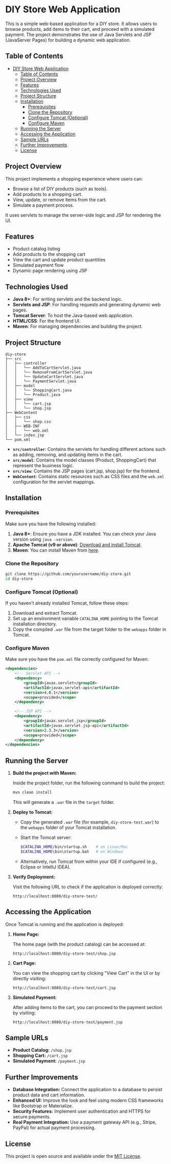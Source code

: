 # DIY Store Web Application

This is a simple web-based application for a DIY store. It allows users to browse products, add items to their cart, and proceed with a simulated payment. The project demonstrates the use of Java Servlets and JSP (JavaServer Pages) for building a dynamic web application.

## Table of Contents

- [DIY Store Web Application](#diy-store-web-application)
  - [Table of Contents](#table-of-contents)
  - [Project Overview](#project-overview)
  - [Features](#features)
  - [Technologies Used](#technologies-used)
  - [Project Structure](#project-structure)
  - [Installation](#installation)
    - [Prerequisites](#prerequisites)
    - [Clone the Repository](#clone-the-repository)
    - [Configure Tomcat (Optional)](#configure-tomcat-optional)
    - [Configure Maven](#configure-maven)
  - [Running the Server](#running-the-server)
  - [Accessing the Application](#accessing-the-application)
  - [Sample URLs](#sample-urls)
  - [Further Improvements](#further-improvements)
  - [License](#license)

## Project Overview

This project implements a shopping experience where users can:
- Browse a list of DIY products (such as tools).
- Add products to a shopping cart.
- View, update, or remove items from the cart.
- Simulate a payment process.

It uses servlets to manage the server-side logic and JSP for rendering the UI.

## Features

- Product catalog listing
- Add products to the shopping cart
- View the cart and update product quantities
- Simulated payment flow
- Dynamic page rendering using JSP

## Technologies Used

- **Java 8+**: For writing servlets and the backend logic.
- **Servlets and JSP**: For handling requests and generating dynamic web pages.
- **Tomcat Server**: To host the Java-based web application.
- **HTML/CSS**: For the frontend UI.
- **Maven**: For managing dependencies and building the project.

## Project Structure

```
diy-store
├── src
│   ├── controller
│   │   └── AddToCartServlet.java
│   │   └── RemoveFromCartServlet.java
│   │   └── UpdateCartServlet.java
│   │   └── PaymentServlet.java
│   ├── model
│   │   └── ShoppingCart.java
│   │   └── Product.java
│   ├── view
│   │   └── cart.jsp
│   │   └── shop.jsp
├── WebContent
│   ├── css
│   │   └── shop.css
│   ├── WEB-INF
│   │   └── web.xml
│   └── index.jsp
└── pom.xml
```

- **`src/controller`**: Contains the servlets for handling different actions such as adding, removing, and updating items in the cart.
- **`src/model`**: Contains the model classes (Product, ShoppingCart) that represent the business logic.
- **`src/view`**: Contains the JSP pages (cart.jsp, shop.jsp) for the frontend.
- **`WebContent`**: Contains static resources such as CSS files and the `web.xml` configuration for the servlet mappings.

## Installation

### Prerequisites

Make sure you have the following installed:

1. **Java 8+**: Ensure you have a JDK installed. You can check your Java version using `java -version`.
2. **Apache Tomcat (v9 or above)**: [Download and install Tomcat](https://tomcat.apache.org/download-90.cgi).
3. **Maven**: You can install Maven from [here](https://maven.apache.org/install.html).

### Clone the Repository

```bash
git clone https://github.com/yourusername/diy-store.git
cd diy-store
```

### Configure Tomcat (Optional)

If you haven't already installed Tomcat, follow these steps:

1. Download and extract Tomcat.
2. Set up an environment variable `CATALINA_HOME` pointing to the Tomcat installation directory.
3. Copy the compiled `.war` file from the target folder to the `webapps` folder in Tomcat.

### Configure Maven

Make sure you have the `pom.xml` file correctly configured for Maven:

```xml
<dependencies>
    <!-- Servlet API -->
    <dependency>
        <groupId>javax.servlet</groupId>
        <artifactId>javax.servlet-api</artifactId>
        <version>4.0.1</version>
        <scope>provided</scope>
    </dependency>

    <!-- JSP API -->
    <dependency>
        <groupId>javax.servlet.jsp</groupId>
        <artifactId>javax.servlet.jsp-api</artifactId>
        <version>2.3.3</version>
        <scope>provided</scope>
    </dependency>
</dependencies>
```

## Running the Server

1. **Build the project with Maven:**

   Inside the project folder, run the following command to build the project:

   ```bash
   mvn clean install
   ```

   This will generate a `.war` file in the `target` folder.

2. **Deploy to Tomcat:**

   - Copy the generated `.war` file (for example, `diy-store-test.war`) to the `webapps` folder of your Tomcat installation.
   - Start the Tomcat server:

     ```bash
     $CATALINA_HOME/bin/startup.sh    # on Linux/Mac
     $CATALINA_HOME\bin\startup.bat   # on Windows
     ```

   - Alternatively, run Tomcat from within your IDE if configured (e.g., Eclipse or IntelliJ IDEA).

3. **Verify Deployment:**

   Visit the following URL to check if the application is deployed correctly:

   ```
   http://localhost:8080/diy-store-test/
   ```

## Accessing the Application

Once Tomcat is running and the application is deployed:

1. **Home Page:**

   The home page (with the product catalog) can be accessed at:

   ```
   http://localhost:8080/diy-store-test/shop.jsp
   ```

2. **Cart Page:**

   You can view the shopping cart by clicking "View Cart" in the UI or by directly visiting:

   ```
   http://localhost:8080/diy-store-test/cart.jsp
   ```

3. **Simulated Payment:**

   After adding items to the cart, you can proceed to the payment section by visiting:

   ```
   http://localhost:8080/diy-store-test/payment.jsp
   ```

## Sample URLs

- **Product Catalog:** `/shop.jsp`
- **Shopping Cart:** `/cart.jsp`
- **Simulated Payment:** `/payment.jsp`

## Further Improvements

- **Database Integration:** Connect the application to a database to persist product data and cart information.
- **Enhanced UI:** Improve the look and feel using modern CSS frameworks like Bootstrap or Materialize.
- **Security Features:** Implement user authentication and HTTPS for secure payments.
- **Real Payment Integration:** Use a payment gateway API (e.g., Stripe, PayPal) for actual payment processing.

## License

This project is open source and available under the [MIT License](LICENSE).
